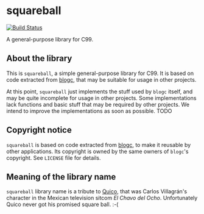 # squareball

[![Build Status](https://jenkins.rgm.io/buildStatus/icon?job=squareball-tests)](https://jenkins.rgm.io/job/squareball-tests/)

A general-purpose library for C99.


## About the library

This is `squareball`, a simple general-purpose library for C99. It is based on code extracted from [blogc](https://blogc.rgm.io/), that may be suitable for usage in other projects.

At this point, `squareball` just implements the stuff used by `blogc` itself, and may be quite incomplete for usage in other projects. Some implementations lack functions and basic stuff that may be required by other projects. We intend to improve the implementations as soon as possible.
TODO


## Copyright notice

`squareball` is based on code extracted from [blogc](https://github.com/blogc/blogc), to make it reusable by other applications. Its copyright is owned by the same owners of `blogc`'s copyright. See `LICENSE` file for details.


## Meaning of the library name

`squareball` library name is a tribute to [Quico](http://hero.wikia.com/wiki/Quico), that was Carlos Villagrán's character in the Mexican television sitcom *El Chavo del Ocho*. Unfortunately Quico never got his promised square ball. :-(
